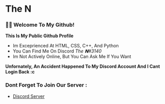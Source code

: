 The N
================

### 👋🏻 Welcome To My Github!
  **This Is My Public Github Profile**
  - Im Exceprienced At HTML, CSS, C++, And Python
  - You Can Find Me On Discord _The 𝗡#3140_
  - Im Not Actively Online, But You Can Ask Me If You Want

  **Unfornately, An Accident Happened To My Discord Account And I Cant Login Back :c**
### Dont Forget To Join Our Server :
  - [Discord Server](https://discord.com/invite/m8R7Cw2Dg6)
